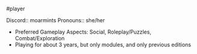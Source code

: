#player 

Discord:: moarmints
Pronouns:: she/her

* Preferred Gameplay Aspects: Social, Roleplay/Puzzles, Combat/Exploration
* Playing for about 3 years, but only modules, and only previous editions